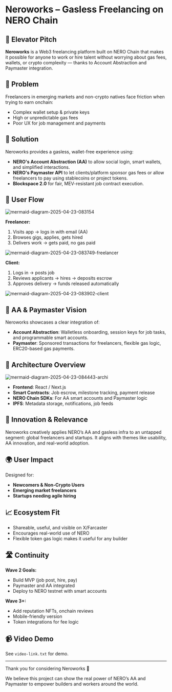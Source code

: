 # Neroworks – Gasless Freelancing on NERO Chain

## 🚀 Elevator Pitch
**Neroworks** is a Web3 freelancing platform built on NERO Chain that makes it possible for anyone to work or hire talent without worrying about gas fees, wallets, or crypto complexity — thanks to Account Abstraction and Paymaster integration.

## 🎯 Problem
Freelancers in emerging markets and non-crypto natives face friction when trying to earn onchain:
- Complex wallet setup & private keys
- High or unpredictable gas fees
- Poor UX for job management and payments

## 🌟 Solution
Neroworks provides a gasless, wallet-free experience using:
- **NERO's Account Abstraction (AA)** to allow social login, smart wallets, and simplified interactions.
- **NERO's Paymaster API** to let clients/platform sponsor gas fees or allow freelancers to pay using stablecoins or project tokens.
- **Blockspace 2.0** for fair, MEV-resistant job contract execution.

## 👥 User Flow

![mermaid-diagram-2025-04-23-083154](https://github.com/user-attachments/assets/d8f30555-b027-488e-bc9e-41e0ebb3087c)

**Freelancer:**
1. Visits app → logs in with email (AA)
2. Browses gigs, applies, gets hired
3. Delivers work → gets paid, no gas paid
   
![mermaid-diagram-2025-04-23-083749-freelancer](https://github.com/user-attachments/assets/6f87cb56-4590-4830-8028-12ae1531f76d)

**Client:**
1. Logs in → posts job
2. Reviews applicants → hires → deposits escrow
3. Approves delivery → funds released automatically
   
![mermaid-diagram-2025-04-23-083902-client](https://github.com/user-attachments/assets/06de8248-cf80-4aff-aa31-84c9f0e89c64)


## 🧠 AA & Paymaster Vision
Neroworks showcases a clear integration of:
- **Account Abstraction**: Walletless onboarding, session keys for job tasks, and programmable smart accounts.
- **Paymaster**: Sponsored transactions for freelancers, flexible gas logic, ERC20-based gas payments.

## 🧩 Architecture Overview

![mermaid-diagram-2025-04-23-084443-archi](https://github.com/user-attachments/assets/5a8ba90c-a37a-4516-8fd1-1173e9a61ed5)

- **Frontend**: React / Next.js
- **Smart Contracts**: Job escrow, milestone tracking, payment release
- **NERO Chain SDKs**: For AA smart accounts and Paymaster logic
- **IPFS**: Metadata storage, notifications, job feeds

## 🎨 Innovation & Relevance 
Neroworks creatively applies NERO’s AA and gasless infra to an untapped segment: global freelancers and startups. It aligns with themes like usability, AA innovation, and real-world adoption.

## 🌍 User Impact 
Designed for:
- **Newcomers & Non-Crypto Users**
- **Emerging market freelancers**
- **Startups needing agile hiring**

## 📈 Ecosystem Fit 
- Shareable, useful, and visible on X/Farcaster
- Encourages real-world use of NERO
- Flexible token gas logic makes it useful for any builder

## 🛣️ Continuity 
**Wave 2 Goals:**
- Build MVP (job post, hire, pay)
- Paymaster and AA integrated
- Deploy to NERO testnet with smart accounts

**Wave 3+:**
- Add reputation NFTs, onchain reviews
- Mobile-friendly version
- Token integrations for fee logic


## 📹 Video Demo
See `video-link.txt` for demo.

---

Thank you for considering Neroworks 🙌

We believe this project can show the real power of NERO’s AA and Paymaster to empower builders and workers around the world.


